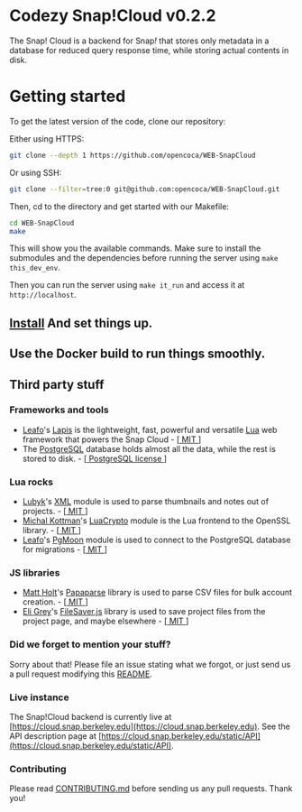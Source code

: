 # Codezy Snap!Cloud v0.2.2

The Snap! Cloud is a backend for Snap<i>!</i> that stores only metadata in a database for reduced query response time, while storing actual contents in disk.

# Getting started

To get the latest version of the code, clone our repository:

Either using HTTPS:
```bash
git clone --depth 1 https://github.com/opencoca/WEB-SnapCloud
```
Or using SSH:
```bash
git clone --filter=tree:0 git@github.com:opencoca/WEB-SnapCloud.git
```

Then, cd to the directory and get started with our Makefile:
```bash
cd WEB-SnapCloud
make
```

This will show you the available commands. Make sure to install the submodules and the dependencies before running the server using `make this_dev_env`.

Then you can run the server using `make it_run` and access it at `http://localhost`.



## [Install](./INSTALL.md) And set things up.

## Use the Docker build to run things smoothly.

## Third party stuff
### Frameworks and tools
* [Leafo](http://leafo.net/)'s [Lapis](http://leafo.net/lapis/) is the lightweight, fast, powerful and versatile [Lua](http://lua.org) web framework that powers the Snap Cloud - [[ MIT ](https://opensource.org/licenses/MIT)]
* The [PostgreSQL](https://www.postgresql.org/) database holds almost all the data, while the rest is stored to disk. - [[ PostgreSQL license ](https://www.postgresql.org/about/licence/)]

### Lua rocks
* [Lubyk](https://github.com/lubyk)'s [XML](https://luarocks.org/modules/luarocks/xml) module is used to parse thumbnails and notes out of projects. - [[ MIT ](https://opensource.org/licenses/MIT)]
* [Michal Kottman](https://github.com/mkottman)'s [LuaCrypto](https://luarocks.org/modules/luarocks/luacrypto) module is the Lua frontend to the OpenSSL library. - [[ MIT ](https://opensource.org/licenses/MIT)]
* [Leafo](http://leafo.net/)'s [PgMoon](https://luarocks.org/modules/leafo/pgmoon) module is used to connect to the PostgreSQL database for migrations - [[ MIT ](https://opensource.org/licenses/MIT)]

### JS libraries
* [Matt Holt](https://github.com/mholt)'s [Papaparse](https://www.papaparse.com) library is used to parse CSV files for bulk account creation. - [[ MIT ](https://opensource.org/licenses/MIT)]
* [Eli Grey](https://github.com/eligrey)'s [FileSaver.js](https://github.com/eligrey/FileSaver.js/) library is used to save project files from the project page, and maybe elsewhere - [[ MIT ](https://opensource.org/licenses/MIT)]

### Did we forget to mention your stuff?
Sorry about that! Please file an issue stating what we forgot, or just send us a pull request modifying this [README](https://github.com/bromagosa/beetleCloud/edit/master/README.md).

### Live instance
The Snap!Cloud backend is currently live at [https://cloud.snap.berkeley.edu](https://cloud.snap.berkeley.edu). See the API description page at [https://cloud.snap.berkeley.edu/static/API](https://cloud.snap.berkeley.edu/static/API).

### Contributing
Please read [CONTRIBUTING.md](CONTRIBUTING.md) before sending us any pull requests. Thank you!
